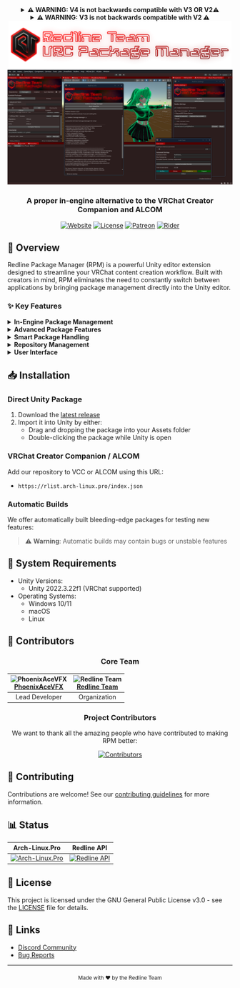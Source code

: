 <div align="center">

<details>
<summary><b>⚠️ WARNING: V4 is not backwards compatible with V3 OR V2⚠️</b></summary>

This version removes deprecated features and introduces breaking changes.
</details>

<details>
<summary><b>⚠️ WARNING: V3 is not backwards compatible with V2 ⚠️</b></summary>

You may have to manually remove the old package folder (`dev.runaxr.redline`) to import this update.  
We have attempted to automate this process but cannot guarantee it will work in all cases.
</details>

<img src="RPMBanner.png" width="500" alt="Redline Package Manager">

<img src="hyprupld-20250603-204712.png" width="650" />

### A proper in-engine alternative to the VRChat Creator Companion and ALCOM

[![Website](https://img.shields.io/website?down_color=red&down_message=Offline&label=arch-linux.pro&style=for-the-badge&up_color=cyan&up_message=Online&url=https%3A%2F%2Farch-linux.pro)](https://arch-linux.pro)
[![License](https://img.shields.io/badge/License-GPL--3.0-blue.svg?style=for-the-badge)](LICENSE)
[![Patreon](https://img.shields.io/badge/Patreon-Support-pink?style=for-the-badge)](https://www.patreon.com/PhoenixAceVFX)
[![Rider](https://img.shields.io/badge/Developed%20with-Rider-DD1265?style=for-the-badge&logo=rider&logoColor=white)](https://www.jetbrains.com/rider/)

</div>

## 🚀 Overview

Redline Package Manager (RPM) is a powerful Unity editor extension designed to streamline your VRChat content creation workflow. Built with creators in mind, RPM eliminates the need to constantly switch between applications by bringing package management directly into the Unity editor.

### ✨ Key Features

<details>
<summary><b>In-Engine Package Management</b></summary>

- Browse, download, and manage packages without leaving Unity
- Seamlessly import your existing VRChat Creator Companion or ALCOM repositories
</details>

<details>
<summary><b>Advanced Package Features</b></summary>

- Dependency visualization and management
- Version comparison tool
- Installation history tracking
- Package backup and restore
- Advanced search and filtering
- Automatic dependency resolution
</details>

<details>
<summary><b>Smart Package Handling</b></summary>

- Automatic handling of VRChat SDK dependencies
- Smart management of package temp folders
- Intelligent package removal with dependency checks
</details>

<details>
<summary><b>Repository Management</b></summary>

- Support for multiple repositories
- Repository grouping and organization
- Easy repository import from VCC/ALCOM
- Default repository management
</details>

<details>
<summary><b>User Interface</b></summary>

- Clean and intuitive interface
- Package comparison view
- Dependency graph visualization
- Installation history view
- Advanced filtering options
</details>

## 📥 Installation

### Direct Unity Package

1. Download the [latest release](https://github.com/Redline-Team/RPM/releases/latest)
2. Import it into Unity by either:
   - Drag and dropping the package into your Assets folder
   - Double-clicking the package while Unity is open

### VRChat Creator Companion / ALCOM

Add our repository to VCC or ALCOM using this URL:
- `https://rlist.arch-linux.pro/index.json`

### Automatic Builds

We offer automatically built bleeding-edge packages for testing new features:
> ⚠️ **Warning**: Automatic builds may contain bugs or unstable features

## 🔧 System Requirements

- Unity Versions:
  - Unity 2022.3.22f1 (VRChat supported)
- Operating Systems:
  - Windows 10/11
  - macOS
  - Linux

## 👥 Contributors

<div align="center">

### Core Team

| <img src="https://github.com/PhoenixAceVFX.png" width="100" height="100" alt="PhoenixAceVFX"><br>[PhoenixAceVFX](https://github.com/PhoenixAceVFX) | <img src="https://github.com/Redline-Team.png" width="100" height="100" alt="Redline Team"><br>[Redline Team](https://github.com/Redline-Team) |
|:---:|:---:|
| Lead Developer | Organization |

### Project Contributors

We want to thank all the amazing people who have contributed to making RPM better:

[![Contributors](https://contrib.rocks/image?repo=Redline-Team/RPM)](https://github.com/Redline-Team/RPM/graphs/contributors)

</div>

## 🤝 Contributing

Contributions are welcome! See our [contributing guidelines](CONTRIBUTING.md) for more information.

## 📊 Status

<div align="center">

| Arch-Linux.Pro | Redline API |
|---------|---------|
| [![Arch-Linux.Pro](https://uptime.betterstack.com/status-badges/v3/monitor/1psjj.svg)](https://status.arch-linux.pro) | [![Redline API](https://uptime.betterstack.com/status-badges/v3/monitor/1jo77.svg)](https://status.arch-linux.pro) |

</div>

## 📜 License

This project is licensed under the GNU General Public License v3.0 - see the [LICENSE](LICENSE) file for details.

## 🔗 Links

- [Discord Community](https://discord.com/invite/PPTyhTAb6r)
- [Bug Reports](https://github.com/Redline-Team/RPM/issues)

---

<div align="center">
  <sub>Made with ❤️ by the Redline Team</sub>
</div>
